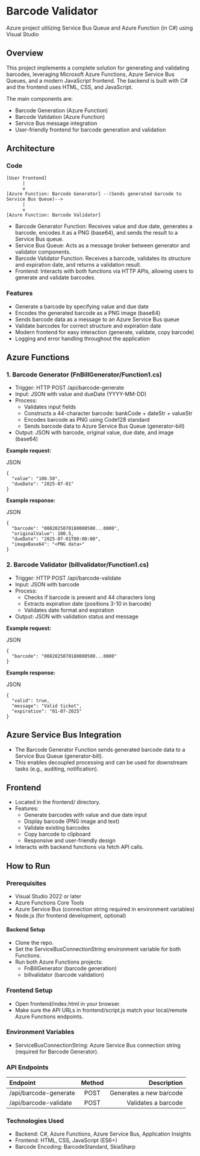 # Barcode Validator

Azure project utilizing Service Bus Queue and Azure Function (in C#) using Visual Studio

## Overview

This project implements a complete solution for generating and validating barcodes, leveraging Microsoft Azure Functions, Azure Service Bus Queues, and a modern JavaScript frontend. The backend is built with C# and the frontend uses HTML, CSS, and JavaScript.

The main components are:

- Barcode Generation (Azure Function)
- Barcode Validation (Azure Function)
- Service Bus message integration
- User-friendly frontend for barcode generation and validation

## Architecture

### Code
```
[User Frontend]
      |
      v
[Azure Function: Barcode Generator] --(Sends generated barcode to Service Bus Queue)-->
      |
      v
[Azure Function: Barcode Validator]
```

  - Barcode Generator Function: Receives value and due date, generates a barcode, encodes it as a PNG (base64), and sends the result to a Service Bus queue.
  - Service Bus Queue: Acts as a message broker between generator and validator components.
  - Barcode Validator Function: Receives a barcode, validates its structure and expiration date, and returns a validation result.
  - Frontend: Interacts with both functions via HTTP APIs, allowing users to generate and validate barcodes.

### Features

  - Generate a barcode by specifying value and due date
  - Encodes the generated barcode as a PNG image (base64)
  - Sends barcode data as a message to an Azure Service Bus queue
  - Validate barcodes for correct structure and expiration date
  - Modern frontend for easy interaction (generate, validate, copy barcode)
  - Logging and error handling throughout the application

## Azure Functions

### 1. Barcode Generator (FnBillGenerator/Function1.cs)

- Trigger: HTTP POST /api/barcode-generate
- Input: JSON with value and dueDate (YYYY-MM-DD)
- Process:  
  - Validates input fields
  - Constructs a 44-character barcode: bankCode + dateStr + valueStr
  - Encodes barcode as PNG using Code128 standard
  - Sends barcode data to Azure Service Bus Queue (generator-bill)
- Output: JSON with barcode, original value, due date, and image (base64)

**Example request:**

JSON
```
{
  "value": "100.50",
  "dueDate": "2025-07-01"
}
```

**Example response:**

JSON
```
{
  "barcode": "0082025070180000500...0000",
  "originalValue": 100.5,
  "dueDate": "2025-07-01T00:00:00",
  "imageBase64": "<PNG data>"
}
```

### 2. Barcode Validator (billvalidator/Function1.cs)

- Trigger: HTTP POST /api/barcode-validate
- Input: JSON with barcode
- Process:
  - Checks if barcode is present and 44 characters long
  - Extracts expiration date (positions 3-10 in barcode)
  - Validates date format and expiration
- Output: JSON with validation status and message

**Example request:**

JSON
```
{
  "barcode": "0082025070180000500...0000"
}
```

**Example response:**

JSON
```
{
  "valid": true,
  "message": "Valid ticket",
  "expiration": "01-07-2025"
}
```

## Azure Service Bus Integration

- The Barcode Generator Function sends generated barcode data to a Service Bus Queue (generator-bill).
- This enables decoupled processing and can be used for downstream tasks (e.g., auditing, notification).

## Frontend

- Located in the frontend/ directory.
- Features:
  - Generate barcodes with value and due date input
  - Display barcode (PNG image and text)
  - Validate existing barcodes
  - Copy barcode to clipboard
  - Responsive and user-friendly design
- Interacts with backend functions via fetch API calls.

## How to Run
### Prerequisites

- Visual Studio 2022 or later
- Azure Functions Core Tools
- Azure Service Bus (connection string required in environment variables)
- Node.js (for frontend development, optional)

#### Backend Setup

- Clone the repo.
- Set the ServiceBusConnectionString environment variable for both Functions.
- Run both Azure Functions projects:
  - FnBillGenerator (barcode generation)
  - billvalidator (barcode validation)

### Frontend Setup

- Open frontend/index.html in your browser.
- Make sure the API URLs in frontend/script.js match your local/remote Azure Functions endpoints.

### Environment Variables

- ServiceBusConnectionString: Azure Service Bus connection string (required for Barcode Generator).

### API Endpoints

|        Endpoint       |     Method     |           Description          |
|:----------------------|:--------------:|-------------------------------:|
| /api/barcode-generate |    POST        | Generates a new barcode        |
| /api/barcode-validate |    POST        | Validates a barcode            |

### Technologies Used
- Backend: C#, Azure Functions, Azure Service Bus, Application Insights
- Frontend: HTML, CSS, JavaScript (ES6+)
- Barcode Encoding: BarcodeStandard, SkiaSharp
